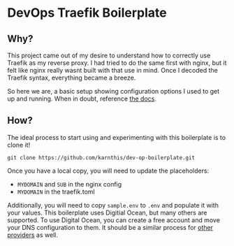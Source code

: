 # DevOps Traefik Boilerplate

## Why?
This project came out of my desire to understand how to correctly use Traefik as my reverse proxy. I had tried to do the same first with nginx, but it felt like nginx really wasnt built with that use in mind. Once I decoded the Traefik syntax, everything became a breeze.

So here we are, a basic setup showing configuration options I used to get up and running. When in doubt, reference [the docs](https://docs.traefik.io).

## How?

The ideal process to start using and experimenting with this boilerplate is to clone it!

```git clone https://github.com/karnthis/dev-op-boilerplate.git```

Once you have a local copy, you will need to update the placeholders:
- `MYDOMAIN` and `SUB` in the nginx config
- `MYDOMAIN` in the traefik.toml

Additionally, you will need to copy `sample.env` to `.env` and populate it with your values. This boilerplate uses Digitial Ocean, but many others are supported. To use Digital Ocean, you can create a free account and move your DNS configuration to them. It should be a similar process for [other providers](https://docs.traefik.io/configuration/acme/#provider) as well.
